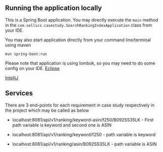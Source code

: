 ## Running the application locally

This is a Spring Boot application. You may directly execute the `main` method in the `com.sellics.casestudy.SearchRankingIndexApplication` class from your IDE.

You may also start application directly from your command line/terminal using maven

```shell
mvn spring-boot:run
```

Please note that application is using lombok, so you may need to do some config on your IDE. 
[Eclipse](https://projectlombok.org/setup/eclipse)

[IntelliJ](https://projectlombok.org/setup/intellij)


## Services
There are 3 end-points for each requirement in case study respectively in the project which may be called as below
- localhost:8081/api/v1/ranking/keyword-asin/f250/B092SS35LK - First path variable is keyword and second one is ASIN

- localhost:8081/api/v1/ranking/keyword/f250 - path variable is keyword

- localhost:8081/api/v1/ranking/asin/B092SS35LK - path variable is ASIN
